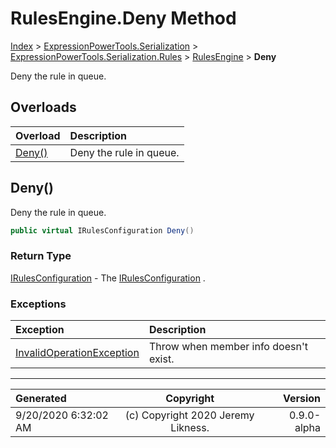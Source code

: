﻿# RulesEngine.Deny Method

[Index](../index.md) > [ExpressionPowerTools.Serialization](ExpressionPowerTools.Serialization.a.md) > [ExpressionPowerTools.Serialization.Rules](ExpressionPowerTools.Serialization.Rules.n.md) > [RulesEngine](ExpressionPowerTools.Serialization.Rules.RulesEngine.cs.md) > **Deny**

Deny the rule in queue.

## Overloads

| Overload | Description |
| :-- | :-- |
| [Deny()](#deny) | Deny the rule in queue. |
## Deny()

Deny the rule in queue.

```csharp
public virtual IRulesConfiguration Deny()
```

### Return Type

 [IRulesConfiguration](ExpressionPowerTools.Serialization.Signatures.IRulesConfiguration.i.md)  - The [IRulesConfiguration](ExpressionPowerTools.Serialization.Signatures.IRulesConfiguration.i.md) .

### Exceptions

| Exception | Description |
| :-- | :-- |
| [InvalidOperationException](https://docs.microsoft.com/dotnet/api/system.invalidoperationexception) | Throw when member info doesn't exist. |


---

| Generated | Copyright | Version |
| :-- | :-: | --: |
| 9/20/2020 6:32:02 AM | (c) Copyright 2020 Jeremy Likness. | 0.9.0-alpha |
